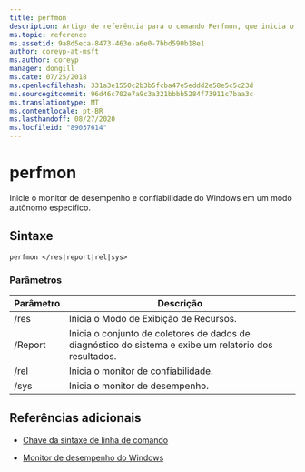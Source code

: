```yaml
---
title: perfmon
description: Artigo de referência para o comando Perfmon, que inicia o monitor de desempenho e confiabilidade do Windows em um modo autônomo específico.
ms.topic: reference
ms.assetid: 9a8d5eca-8473-463e-a6e0-7bbd590b18e1
author: coreyp-at-msft
ms.author: coreyp
manager: dongill
ms.date: 07/25/2018
ms.openlocfilehash: 331a3e1550c2b3b5fcba47e5eddd2e58e5c5c23d
ms.sourcegitcommit: 96d46c702e7a9c3a321bbbb5284f73911c7baa3c
ms.translationtype: MT
ms.contentlocale: pt-BR
ms.lasthandoff: 08/27/2020
ms.locfileid: "89037614"
---
```

# <a name="perfmon"></a>perfmon

Inicie o monitor de desempenho e confiabilidade do Windows em um modo autônomo específico.

## <a name="syntax"></a>Sintaxe

```
perfmon </res|report|rel|sys>
```

### <a name="parameters"></a>Parâmetros

| Parâmetro | Descrição |
|--|--|
| /res | Inicia o Modo de Exibição de Recursos. |
| /Report | Inicia o conjunto de coletores de dados de diagnóstico do sistema e exibe um relatório dos resultados. |
| /rel | Inicia o monitor de confiabilidade. |
| /sys | Inicia o monitor de desempenho. |

## <a name="additional-references"></a>Referências adicionais

- [Chave da sintaxe de linha de comando](command-line-syntax-key.md)

- [Monitor de desempenho do Windows](/previous-versions/windows/it-pro/windows-server-2008-r2-and-2008/cc749154(v%3dws.11))
